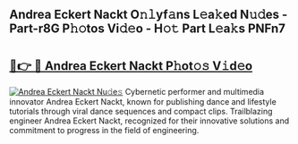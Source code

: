 ## Andrea Eckert Nackt O𝚗𝚕yf𝚊ns L𝚎a𝚔ed N𝚞𝚍es - Part-r8G P𝚑𝚘tos Vi𝚍𝚎o - H𝚘𝚝 Part L𝚎a𝚔s PNFn7

# <h2><a href="http://kfc4c2.oniu.top/?m=Andrea+Eckert+Nackt">🔗👉 🔴 Andrea Eckert Nackt P𝚑ot𝚘𝚜 V𝚒d𝚎o</a></h2>

[![Andrea Eckert Nackt Nu𝚍e𝚜](https://i.imgur.com/0qMVB7G.gif)](http://kfc4c2.oniu.top/?m=Andrea+Eckert+Nackt)
Cybernetic performer and multimedia innovator Andrea Eckert Nackt, known for publishing dance and lifestyle tutorials through viral dance sequences and compact clips. Trailblazing engineer Andrea Eckert Nackt, recognized for their innovative solutions and commitment to progress in the field of engineering.  
